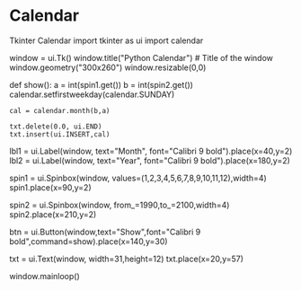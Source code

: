 # Calendar
Tkinter Calendar
import tkinter as ui
import calendar

window = ui.Tk()
window.title("Python Calendar") # Title of the window
window.geometry("300x260")
window.resizable(0,0)

def show():
    a = int(spin1.get())
    b = int(spin2.get())
    calendar.setfirstweekday(calendar.SUNDAY)

    cal = calendar.month(b,a)
    
    txt.delete(0.0, ui.END)
    txt.insert(ui.INSERT,cal)

lbl1 = ui.Label(window, text="Month", font="Calibri 9 bold").place(x=40,y=2)
lbl2 = ui.Label(window, text="Year", font="Calibri 9 bold").place(x=180,y=2)

spin1 = ui.Spinbox(window, values=(1,2,3,4,5,6,7,8,9,10,11,12),width=4)
spin1.place(x=90,y=2)

spin2 = ui.Spinbox(window, from_=1990,to_=2100,width=4)
spin2.place(x=210,y=2)

btn = ui.Button(window,text="Show",font="Calibri 9 bold",command=show).place(x=140,y=30)

txt = ui.Text(window, width=31,height=12)
txt.place(x=20,y=57)

window.mainloop()
